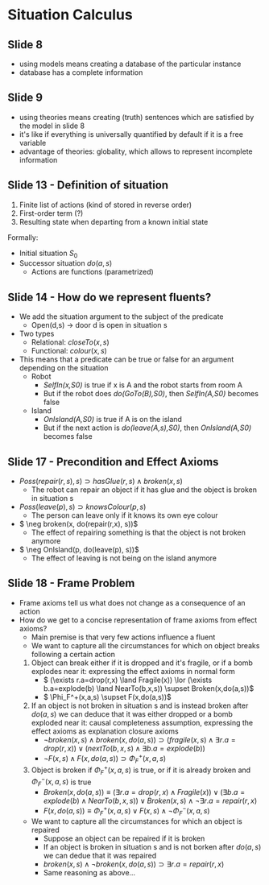 # Situation Calculus

## Slide 8
- using models means creating a database of the particular instance
- database has a complete information

## Slide 9
- using theories means creating (truth) sentences which are satisfied by the model in slide 8
- it's like if everything is universally quantified by default if it is a free variable
- advantage of theories: globality, which allows to represent incomplete information

## Slide 13 - Definition of situation
1. Finite list of actions (kind of stored in reverse order)
2. First-order term (?)
3. Resulting state when departing from a known initial state 

Formally:
  - Initial situation $S_0$
  - Successor situation $do(a,s)$
    - Actions are functions (parametrized)

## Slide 14 - How do we represent fluents?
- We add the situation argument to the subject of the predicate
  - Open(d,s) $\rightarrow$ door d is open in situation s
- Two types
  - Relational: $closeTo(x,s)$
  - Functional: $colour(x,s)$
- This means that a predicate can be true or false for an argument depending on the situation
  - Robot
    - *SelfIn(x,S0)* is true if x is A and the robot starts from room A
    - But if the robot does *do(GoTo(B),S0)*, then *SelfIn(A,S0)* becomes false
  - Island
    - *OnIsland(A,S0)* is true if A is on the island
    - But if the next action is *do(leave(A,s),S0)*, then *OnIsland(A,S0)* becomes false

## Slide 17 - Precondition and Effect Axioms
- $Poss(repair(r,s),s) \supset hasGlue(r,s) \land broken(x,s)$
  - The robot can repair an object if it has glue and the object is broken in situation s
- $Poss(leave(p),s) \supset knowsColour(p,s)$
  - The person can leave only if it knows its own eye colour
- $ \neg broken(x, do(repair(r,x), s))$
  - The effect of repairing something is that the object is not broken anymore
- $ \neg OnIsland(p, do(leave(p), s))$
  - The effect of leaving is not being on the island anymore

## Slide 18 - Frame Problem
- Frame axioms tell us what does not change as a consequence of an action
- How do we get to a concise representation of frame axioms from effect axioms?
  - Main premise is that very few actions influence a fluent
  - We want to capture all the circumstances for which on object breaks following a certain action
  1) Object can break either if it is dropped and it's fragile, or if a bomb explodes near it: expressing the effect axioms in normal form
      - $ (\exists r.a=drop(r,x) \land Fragile(x)) \lor (\exists b.a=explode(b) \land NearTo(b,x,s)) \supset Broken(x,do(a,s))$
      - $ \Phi_F^+(x,a,s) \supset F(x,do(a,s))$
  2) If an object is not broken in situation s and is instead broken after $do(a,s)$ we can deduce that it was either dropped or a bomb exploded near it: causal completeness assumption, expressing the effect axioms as explanation closure axioms
      - $\neg broken(x,s) \land broken(x,do(a,s)) \supset (fragile(x,s) \land \exists r.a=drop(r,x)) \lor (nextTo(b,x,s) \land \exists b.a=explode(b))$
      - $\neg F(x,s) \land F(x,do(a,s)) \supset \Phi_F^+(x,a,s)$
  3) Object is broken if $\Phi_F^+(x,a,s)$ is true, or if it is already broken and $\Phi_F^-(x,a,s)$ is true
      - $Broken(x,do(a,s)) \equiv (\exists r.a=drop(r,x) \land Fragile(x)) \lor (\exists b.a=explode(b) \land NearTo(b,x,s)) \lor Broken(x,s) \land \neg \exists r.a = repair(r,x)$
      - $F(x,do(a,s)) \equiv \Phi_F^+(x,a,s) \lor F(x,s) \land \neg \Phi_F^-(x,a,s)$
  - We want to capture all the circumstances for which an object is repaired
    - Suppose an object can be repaired if it is broken
    - If an object is broken in situation s and is not borken after $do(a,s)$ we can dedue that it was repaired
    - $broken(x,s) \land \neg broken(x,do(a,s)) \supset \exists r.a = repair(r,x)$
    - Same reasoning as above...

